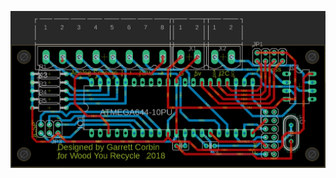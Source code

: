 
![image](https://github.com/antieatingactivist/millSensorBoard/blob/master/Images/eagle.png?raw=true)
